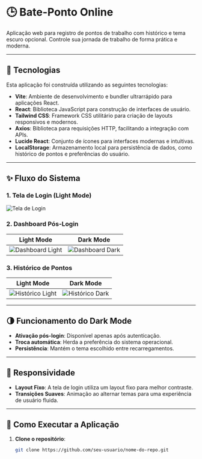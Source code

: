 # 🕒 Bate-Ponto Online

Aplicação web para registro de pontos de trabalho com histórico e tema escuro opcional. Controle sua jornada de trabalho de forma prática e moderna.

---

## 🔧 Tecnologias

Esta aplicação foi construída utilizando as seguintes tecnologias:

- **Vite**: Ambiente de desenvolvimento e bundler ultrarrápido para aplicações React.
- **React**: Biblioteca JavaScript para construção de interfaces de usuário.
- **Tailwind CSS**: Framework CSS utilitário para criação de layouts responsivos e modernos.
- **Axios**: Biblioteca para requisições HTTP, facilitando a integração com APIs.
- **Lucide React**: Conjunto de ícones para interfaces modernas e intuitivas.
- **LocalStorage**: Armazenamento local para persistência de dados, como histórico de pontos e preferências do usuário.

---

## ✨ Fluxo do Sistema

### 1. Tela de Login (Light Mode)

![Tela de Login](https://i.imgur.com/TfalE4G.png) <!-- Adicione o print da tela de login branca -->

### 2. Dashboard Pós-Login

| Light Mode                                          | Dark Mode                                          |
| --------------------------------------------------- | -------------------------------------------------- |
| ![Dashboard Light](https://i.imgur.com/bqnIqRE.png) | ![Dashboard Dark](https://i.imgur.com/7peaHmA.png) |

### 3. Histórico de Pontos

| Light Mode                                          | Dark Mode                                          |
| --------------------------------------------------- | -------------------------------------------------- |
| ![Histórico Light](https://i.imgur.com/Wnq8U7d.png) | ![Histórico Dark](https://i.imgur.com/zlcIhAo.png) |

---

## 🌗 Funcionamento do Dark Mode

- **Ativação pós-login**: Disponível apenas após autenticação.
- **Troca automática**: Herda a preferência do sistema operacional.
- **Persistência**: Mantém o tema escolhido entre recarregamentos.

---

## 📱 Responsividade

- **Layout Fixo**: A tela de login utiliza um layout fixo para melhor contraste.
- **Transições Suaves**: Animação ao alternar temas para uma experiência de usuário fluida.

---

## 🚀 Como Executar a Aplicação

1. **Clone o repositório**:
   ```bash
   git clone https://github.com/seu-usuario/nome-do-repo.git
   ```
